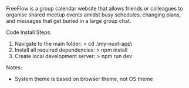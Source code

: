 FreeFlow is a group calendar website that allows friends or colleagues to organise shared meetup events amidst busy schedules, changing plans, and messages that get buried in a large group chat.

Code Install Steps:
1. Navigate to the main folder: > cd .\my-nuxt-app\
2. Install all required dependencies: > npm install
3. Create local development server: > npm run dev


Notes:
- System theme is based on browser theme, not OS theme
